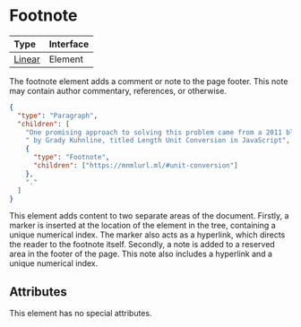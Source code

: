 # Footnote

| Type        | Interface |
| :---------- | :-------- |
| [Linear][1] | Element   |

[1]: ../specification/content.md#linear-content

The footnote element adds a comment or note to the page footer. This note may
contain author commentary, references, or otherwise.

```json
{
  "type": "Paragraph",
  "children": [
    "One promising approach to solving this problem came from a 2011 blog post",
    " by Grady Kuhnline, titled Length Unit Conversion in JavaScript",
    {
      "type": "Footnote",
      "children": ["https://mnmlurl.ml/#unit-conversion"]
    },
    "."
  ]
}
```

This element adds content to two separate areas of the document. Firstly, a
marker is inserted at the location of the element in the tree, containing a
unique numerical index. The marker also acts as a hyperlink, which directs the
reader to the footnote itself. Secondly, a note is added to a reserved area in
the footer of the page. This note also includes a hyperlink and a unique
numerical index.


## Attributes

This element has no special attributes.